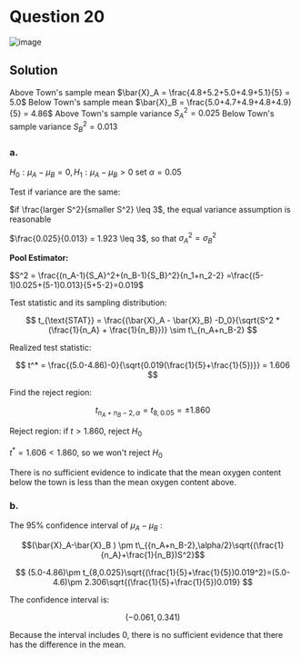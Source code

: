 # Question 20
![image](https://github.com/user-attachments/assets/8f4dbace-181a-4cc2-9f17-e7d463d9ddd1)

## Solution
Above Town's sample mean $\bar{X}_A = \frac{4.8+5.2+5.0+4.9+5.1}{5} = 5.0$
Below Town's sample mean $\bar{X}_B = \frac{5.0+4.7+4.9+4.8+4.9}{5} = 4.86$
Above Town's sample variance ${S_A}^2=0.025$
Below Town's sample variance ${S_B}^2=0.013$

### a.
$H_0: \mu_A-\mu_B = 0, H_1:\mu_A - \mu_B >0$
set $\alpha = 0.05$

Test if variance are the same:

$if \frac{larger S^2}{smaller S^2} \leq 3$, the equal variance assumption is reasonable

$\frac{0.025}{0.013} = 1.923 \leq 3$, so that ${\sigma_A}^2 = {\sigma_B}^2$

**Pool Estimator:**

$S^2 = \frac{(n_A-1){S_A}^2+(n_B-1){S_B}^2}{n_1+n_2-2} =\frac{(5-1)0.025+(5-1)0.013}{5+5-2}=0.019$

Test statistic and its sampling distribution:

$$
t_{\text{STAT}} = \frac{(\bar{X}_A - \bar{X}_B) -D_0}{\sqrt{S^2 * (\frac{1}{n_A} + \frac{1}{n_B}})} \sim t\_{n_A+n_B-2}
$$

Realized test statistic:

$$
t^* = \frac{(5.0-4.86)-0}{\sqrt{0.019(\frac{1}{5}+\frac{1}{5})}} = 1.606
$$

Find the reject region:

$$t_{{n_A+n_B-2},\alpha}=t_{8,0.05}=\pm 1.860$$

Reject region:
if $t>1.860$, reject $H_0$

$t^*=1.606 < 1.860$, so we won't reject $H_0$

There is no sufficient evidence to indicate that the mean oxygen content below the town is less than the mean oxygen content above.

### b.
The 95% confidence interval of $\mu_A -\mu_B$ :

$$(\bar{X}_A-\bar{X}_B ) \pm t\_{{n_A+n_B-2},\alpha/2}\sqrt{(\frac{1}{n_A}+\frac{1}{n_B})S^2}$$

$$
(5.0-4.86)\pm t_{8,0.025}\sqrt{(\frac{1}{5}+\frac{1}{5})0.019^2}=(5.0-4.6)\pm 2.306\sqrt{(\frac{1}{5}+\frac{1}{5})0.019}
$$

The confidence interval is:

$$
(-0.061,0.341)
$$

Because the interval includes 0, there is no sufficient evidence that there has the difference in the mean.
